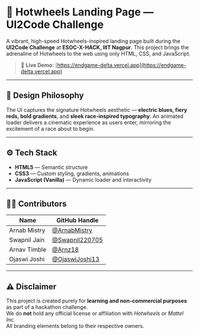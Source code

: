# 🏁 Hotwheels Landing Page — UI2Code Challenge

A vibrant, high-speed Hotwheels-inspired landing page built during the **UI2Code Challenge** at **ESOC-X-HACK, IIIT Nagpur**. This project brings the adrenaline of Hotwheels to the web using only HTML, CSS, and JavaScript.

> 🚀 **Live Demo:** [https://endgame-delta.vercel.app](https://endgame-delta.vercel.app)

---

## 🎨 Design Philosophy

The UI captures the signature Hotwheels aesthetic — **electric blues, fiery reds, bold gradients**, and **sleek race-inspired typography**. An animated loader delivers a cinematic experience as users enter, mirroring the excitement of a race about to begin.

---

## ⚙️ Tech Stack

- **HTML5** — Semantic structure  
- **CSS3** — Custom styling, gradients, animations  
- **JavaScript (Vanilla)** — Dynamic loader and interactivity

---

## 👨‍💻 Contributors

| Name         | GitHub Handle                                      |
| ------------ | -------------------------------------------------- |
| Arnab Mistry | [@ArnabMistry](https://github.com/ArnabMistry)     |
| Swapnil Jain | [@Swapnil220705](https://github.com/Swapnil220705) |
| Arnav Timble | [@Arnz18](https://github.com/Arnz18)               |
| Ojaswi Joshi | [@OjaswiJoshi13](https://github.com/OjaswiJoshi13) |

---

## ⚠️ Disclaimer

This project is created purely for **learning and non-commercial purposes** as part of a hackathon challenge.  
We do **not** hold any official license or affiliation with *Hotwheels* or *Mattel Inc.*  
All branding elements belong to their respective owners.

